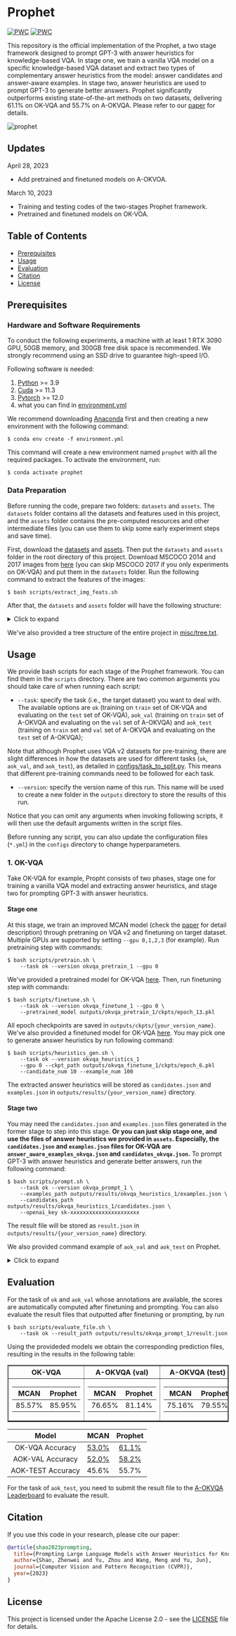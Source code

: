 # Prophet

[![PWC](https://img.shields.io/endpoint.svg?url=https://paperswithcode.com/badge/prompting-large-language-models-with-answer/visual-question-answering-on-a-okvqa)](https://paperswithcode.com/sota/visual-question-answering-on-a-okvqa?p=prompting-large-language-models-with-answer)
[![PWC](https://img.shields.io/endpoint.svg?url=https://paperswithcode.com/badge/prompting-large-language-models-with-answer/visual-question-answering-on-ok-vqa)](https://paperswithcode.com/sota/visual-question-answering-on-ok-vqa?p=prompting-large-language-models-with-answer)

This repository is the official implementation of the Prophet, a two stage framework designed to prompt GPT-3 with answer heuristics for knowledge-based VQA. In stage one, we train a vanilla VQA model on a specific knowledge-based VQA dataset and extract two types of complementary answer heuristics from the model: answer candidates and answer-aware examples. In stage two, answer heuristics are used to prompt GPT-3 to generate better answers. Prophet significantly outperforms existing state-of-the-art methods  on two datasets, delivering 61.1% on OK-VQA and 55.7% on A-OKVQA. Please refer to our [paper](https://arxiv.org/pdf/2303.01903.pdf) for details.

![prophet](misc/framework.png)

## Updates
April 28, 2023
- Add pretrained and finetuned models on A-OKVOA.

March 10, 2023
- Training and testing codes of the two-stages Prophet framework.
- Pretrained and finetuned models on OK-VOA.

## Table of Contents

- [Prerequisites](#prerequisites)
- [Usage](#usage)
- [Evaluation](#evaluation)
- [Citation](#citation)
- [License](#license)
<!-- - [Acknowledgement](#acknowledgement) -->

## Prerequisites

### Hardware and Software Requirements

To conduct the following experiments, a machine with at least 1 RTX 3090 GPU, 50GB memory, and 300GB free disk space is recommended. We strongly recommend using an SSD drive to guarantee high-speed I/O.

Following software is needed:

1. [Python](https://www.python.org/downloads/) >= 3.9
2. [Cuda](https://developer.nvidia.com/cuda-toolkit) >= 11.3
3. [Pytorch](https://pytorch.org/get-started/locally/) >= 12.0
5. what you can find in [environment.yml](environment.yml)

We recommend downloading [Anaconda](https://www.anaconda.com/) first and then creating a new environment with the following command:

``` shell
$ conda env create -f environment.yml
```

This command will create a new environment named `prophet` with all the required packages. To activate the environment, run:

``` shell
$ conda activate prophet
```

### Data Preparation

Before running the code, prepare two folders: `datasets` and `assets`. The `datasets` folder contains all the datasets and features used in this project, and the `assets` folder contains the pre-computed resources and other intermediate files (you can use them to skip some early experiment steps and save time).

First, download the [datasets](https://awma1-my.sharepoint.com/:u:/g/personal/yuz_l0_tn/Ebzd7EANzHVHnh3FvYvCJ7kBkJf56iT1Obe5L2PZAzgM2g?download=1) and [assets](https://awma1-my.sharepoint.com/:u:/g/personal/yuz_l0_tn/Ec5NPIswAxlEqi74qwGjIf0BKInF0O6nwW5dtn4h3GOUsQ?download=1). Then put the `datasets` and `assets` folder in the root directory of this project. Download MSCOCO 2014 and 2017 images from [here](https://cocodataset.org/#download) (you can skip MSCOCO 2017 if you only experiments on OK-VQA) and put them in the `datasets` folder. Run the following command to extract the features of the images:

``` shell
$ bash scripts/extract_img_feats.sh
```

After that, the `datasets` and `assets` folder will have the following structure:

<details>
<summary>Click to expand</summary>

```
datasets
├── aokvqa
│   ├── aokvqa_v1p0_test.json
│   ├── aokvqa_v1p0_train.json
│   └── aokvqa_v1p0_val.json
├── coco2014
│   ├── train2014
│   └── val2014
├── coco2014_feats
│   ├── train2014
│   └── val2014
├── coco2017
│   ├── test2017
│   ├── train2017
│   └── val2017
├── coco2017_feats
│   ├── test2017
│   ├── train2017
│   └── val2017
├── okvqa
│   ├── mscoco_train2014_annotations.json
│   ├── mscoco_val2014_annotations.json
│   ├── OpenEnded_mscoco_train2014_questions.json
│   └── OpenEnded_mscoco_val2014_questions.json
└── vqav2
    ├── v2_mscoco_train2014_annotations.json
    ├── v2_mscoco_val2014_annotations.json
    ├── v2_OpenEnded_mscoco_train2014_questions.json
    ├── v2_OpenEnded_mscoco_val2014_questions.json
    ├── v2valvg_no_ok_annotations.json
    ├── v2valvg_no_ok_questions.json
    ├── vg_annotations.json
    └── vg_questions.json
```
</details>

We've also provided a tree structure of the entire project in [misc/tree.txt](misc/tree.txt).

## Usage

We provide bash scripts for each stage of the Prophet framework. You can find them in the `scripts` directory. There are two common arguments you should take care of when running each script:

- `--task`: specify the task (i.e., the target dataset) you want to deal with. The available options are `ok` (training on `train` set of OK-VQA and evaluating on the `test` set of OK-VQA), `aok_val` (training on `train` set of A-OKVQA and evaluating on the `val` set of A-OKVQA) and `aok_test` (training on `train` set and `val` set of A-OKVQA and evaluating on the `test` set of A-OKVQA);

Note that although Prophet uses VQA v2 datasets for pre-training, there are slight differences in how the datasets are used for different tasks (`ok`, `aok_val`, and `aok_test`), as detailed in [configs/task_to_split.py](configs/task_to_split.py). This means that different pre-training commands need to be followed for each task.

- `--version`: specify the version name of this run. This name will be used to create a new folder in the `outputs` directory to store the results of this run.

Notice that you can omit any arguments when invoking following scripts, it will then use the default arguments written in the script files.

Before running any script, you can also update the configuration files (`*.yml`) in the `configs` directory to change hyperparameters.

### 1. OK-VQA

Take OK-VQA for example, Propht consists of two phases, stage one  for training a vanilla VQA model and extracting answer heuristics, and stage two for prompting GPT-3 with answer heuristics.

#### **Stage one**

At this stage, we train an improved MCAN model (check the [paper](https://arxiv.org/pdf/2303.01903.pdf) for detail description) through pretraning on VQA v2 and finetuning on target dataset. Multiple GPUs are supported by setting `--gpu 0,1,2,3` (for example). Run pretraining step with commands:

```shell
$ bash scripts/pretrain.sh \
    --task ok --version okvqa_pretrain_1 --gpu 0
```
We've provided a pretrained model for OK-VQA [here](https://awma1-my.sharepoint.com/:u:/g/personal/yuz_l0_tn/EcdTatraOqRJnZXBDXfr7QQBPtn8QYCa2m3Pvq0LlEml9Q?download=1). Then, run finetuning step with commands:

```shell
$ bash scripts/finetune.sh \
    --task ok --version okvqa_finetune_1 --gpu 0 \
    --pretrained_model outputs/okvqa_pretrain_1/ckpts/epoch_13.pkl
```

All epoch checkpoints are saved in `outputs/ckpts/{your_version_name}`. We've also provided a finetuned model for OK-VQA [here](https://awma1-my.sharepoint.com/:u:/g/personal/yuz_l0_tn/ESUb093PgyZFtLnU_RIYJQsBN_PU0jJdu-eFUb1-4T4mIQ?download=1). You may pick one to generate answer heuristics by run following command:

```shell
$ bash scripts/heuristics_gen.sh \
    --task ok --version okvqa_heuristics_1
    --gpu 0 --ckpt_path outputs/okvqa_finetune_1/ckpts/epoch_6.pkl
    --candidate_num 10 --example_num 100
```

The extracted answer heuristics will be stored as `candidates.json` and `examples.json` in `outputs/results/{your_version_name}` directory.

#### **Stage two**

You may need the `candidates.json` and `examples.json` files generated in the former stage to step into this stage. **Or you can just skip stage one, and use the files of answer heuristics we provided in `assets`. Especially, the `candidates.json` and `examples.json` files for OK-VQA are `answer_aware_examples_okvqa.json` and `candidates_okvqa.json`.** To prompt GPT-3 with answer heuristics and generate better answers, run the following command:

```shell
$ bash scripts/prompt.sh \
    --task ok --version okvqa_prompt_1 \
    --examples_path outputs/results/okvqa_heuristics_1/examples.json \ 
    --candidates_path outputs/results/okvqa_heuristics_1/candidates.json \
    --openai_key sk-xxxxxxxxxxxxxxxxxxxxxx
```
The result file will be stored as `result.json` in `outputs/results/{your_version_name}` directory.


We also provided command example of `aok_val` and `aok_test` on Prophet.
<details>
<summary>Click to expand</summary>

### 2. A-OKVQA_val

#### **Stage one**
Similary, for task of `aok_val`, run pretraining step with commands:

```shell
$ bash scripts/pretrain.sh \
    --task aok_val --version aokvqa_val_pretrain_1 --gpu 0
```
We've provided a pretrained model for `aok_val` [here](https://awma1-my.sharepoint.com/:u:/g/personal/yuz_l0_tn/EYeIgGR521pNsEjxliqRkmEBGpcwS5p-qrMGTC9ro_SF6g?download=1).Then, run finetuning step with commands:

```shell
$ bash scripts/finetune.sh \
    --task aok_val --version aokvqa_val_finetune_1 --gpu 0 \
    --pretrained_model outputs/aokvqa_val_pretrain_1/ckpts/epoch_13.pkl
```

All epoch checkpoints are saved in `outputs/ckpts/{your_version_name}`.We've also provided a finetuned model for `aok_val` [here](https://awma1-my.sharepoint.com/:u:/g/personal/yuz_l0_tn/EQXIIjAIiJJFrOpobVhyH9oBBeBAY-VttHqfS91qPOKlJw?download=1). You may pick one to generate answer heuristics by run following command:

```shell
$ bash scripts/heuristics_gen.sh \
    --task aok_val --version aokvqa_val_heuristics_1
    --gpu 0 --ckpt_path outputs/aokvqa_val_finetune_1/ckpts/epoch_6.pkl
    --candidate_num 10 --example_num 100
```

The extracted answer heuristics will be stored as `candidates.json` and `examples.json` in `outputs/results/{your_version_name}` directory.

#### **Stage two**

You may need the `candidates.json` and `examples.json` files generated in the former stage to step into this stage. **Or you can just skip stage one, and use the files of answer heuristics we provided in `assets`. Especially, the `candidates.json` and `examples.json` files for `aok_val` are `examples_aokvqa_val.json` and `candidates_aokvqa_val.json`.** To prompt GPT-3 with answer heuristics and generate better answers, run the following command:

```shell
$ bash scripts/prompt.sh \
    --task ok --version okvqa_val_prompt_1 \
    --examples_path outputs/results/aokvqa_val_heuristics_1/examples.json \ 
    --candidates_path outputs/results/aokvqa_val_heuristics_1/candidates.json \
    --captions_path assets/captions_aokvqa.json \
    --openai_key sk-xxxxxxxxxxxxxxxxxxxxxx
```
The result file will be stored as `result.json` in `outputs/results/{your_version_name}` directory.



### 3. A-OKVQA_test

For task of `aok_val`, run pretraining step with commands:
#### **Stage one**
```shell
$ bash scripts/pretrain.sh \
    --task aok_test --version aokvqa_test_pretrain_1 --gpu 0
```
We've provided a pretrained model for `aok_test` [here](https://awma1-my.sharepoint.com/:u:/g/personal/yuz_l0_tn/EWSBB1OrjIlBoPdTMso6RFABNQKYKBWo1iU4l0w2NVDvuQ?download=1). Then, run finetuning step with commands:

```shell
$ bash scripts/finetune.sh \
    --task aok_test --version aokvqa_test_finetune_1 --gpu 0 \
    --pretrained_model outputs/aokvqa_test_pretrain_1/ckpts/epoch_13.pkl
```

All epoch checkpoints are saved in `outputs/ckptss/{your_version_name}`.We've also provided a finetuned model for `aok_test` [here](https://awma1-my.sharepoint.com/:u:/g/personal/yuz_l0_tn/EQ6gvWbv9VhHrhh0D08G79kBk6JEA_eqXEt5ULgueCf1tA?download=1). You may pick one to generate answer heuristics by run following command:

```shell
$ bash scripts/heuristics_gen.sh \
    --task aok_test --version aokvqa_test_heuristics_1
    --gpu 0 --ckpt_path outputs/aokvqa_test_finetune_1/ckpts/epoch_6.pkl
    --candidate_num 10 --example_num 100
```

The extracted answer heuristics will be stored as `candidates.json` and `examples.json` in `outputs/results/{your_version_name}` directory.

#### **Stage two**

You may need the `candidates.json` and `examples.json` files generated in the former stage to step into this stage. **Or you can just skip stage one, and use the files of answer heuristics we provided in `assets`. Especially, the `candidates.json` and `examples.json` files for `aok_test` are `examples_aokvqa_test.json` and `candidates_aokvqa_test.json`.** To prompt GPT-3 with answer heuristics and generate better answers, run the following command:

```shell
$ bash scripts/prompt.sh \
    --task ok --version okvqa_test_prompt_1 \
    --examples_path outputs/results/aokvqa_test_heuristics_1/examples.json \ 
    --candidates_path outputs/results/aokvqa_test_heuristics_1/candidates.json \
    --captions_path assets/captions_aokvqa.json \
    --openai_key sk-xxxxxxxxxxxxxxxxxxxxxx
```
The result file will be stored as `result.json` in `outputs/results/{your_version_name}` directory.

</details>

## Evaluation

For the task of `ok` and `aok_val` whose annotations are available, the scores are automatically computed after finetuning and prompting. You can also evaluate the result files that outputted after finetuning or prompting, by run

```shell
$ bash scripts/evaluate_file.sh \
    --task ok --result_path outputs/results/okvqa_prompt_1/result.json
```

Using the provideded models we obtain the corresponding prediction files, resulting in the results in the following table:


<table border="2">
<tr><th> OK-VQA</th><th> A-OKVQA (val) </th><th> A-OKVQA (test) </th></tr>
<tr><td>

| MCAN | Prophet |
|--|--|
| 85.57\% | 85.95\% |
</td><td>

| MCAN | Prophet |
|--|--|
| 76.65\% | 81.14\% |
</td><td>

| MCAN | Prophet |
|--|--|
| 75.16\% | 79.55\% |
</td></tr>
</table>


| Model | MCAN | Prophet |
| :---: | :---: | :---: |
| OK-VQA Accuracy | [53.0%](https://awma1-my.sharepoint.com/:u:/g/personal/yuz_l0_tn/EVPAUDjTWX9Gn3GIqj7JwUoB5HMWwL3SRnNf18dSckJBOw?download=1) | [61.1%](https://awma1-my.sharepoint.com/:u:/g/personal/yuz_l0_tn/EUqH0N4fLVdPsLYJ48Wl_gsBneZzyGR23Tv5P9RskOBwNQ?download=1) |
| AOK-VAL Accuracy | [52.0%](https://awma1-my.sharepoint.com/:u:/g/personal/yuz_l0_tn/EdBYZeS55iFEjdlOhUbyWRsBtYnQ3-zerho13mYj2YQ0Ag?download=1) | [58.2%](https://awma1-my.sharepoint.com/:u:/g/personal/yuz_l0_tn/EXDUxT3_LrpDugZ7xj-0BMYBynuFDJQS88M3EGeFEhU5dg?download=1) |
| AOK-TEST Accuracy | 45.6% |55.7% |

For the task of `aok_test`, you need to submit the result file to the [A-OKVQA Leaderboard](https://leaderboard.allenai.org/a-okvqa/submissions/public) to evaluate the result.


## Citation

If you use this code in your research, please cite our paper:

```BibTex
@article{shao2023prompting,
  title={Prompting Large Language Models with Answer Heuristics for Knowledge-based Visual Question Answering},
  author={Shao, Zhenwei and Yu, Zhou and Wang, Meng and Yu, Jun},
  journal={Computer Vision and Pattern Recognition (CVPR)},
  year={2023}
}
```

## License

This project is licensed under the Apache License 2.0 - see the [LICENSE](LICENSE) file for details.
